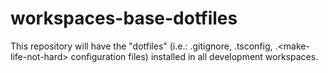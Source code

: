 # workspaces-base-dotfiles
This repository will have the "dotfiles" (i.e.: .gitignore, .tsconfig, .&lt;make-life-not-hard> configuration files) installed in all development workspaces.
